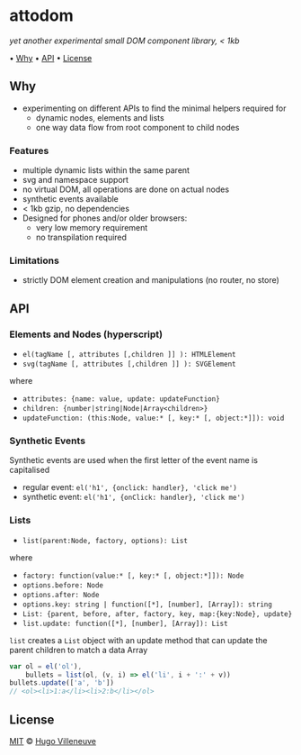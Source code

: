 # attodom

*yet another experimental small DOM component library, < 1kb*

• [Why](#why) • [API](#api) • [License](#license)


## Why

* experimenting on different APIs to find the minimal helpers required for
  * dynamic nodes, elements and lists
  * one way data flow from root component to child nodes


### Features

* multiple dynamic lists within the same parent
* svg and namespace support
* no virtual DOM, all operations are done on actual nodes
* synthetic events available
* < 1kb gzip, no dependencies
* Designed for phones and/or older browsers:
  * very low memory requirement
  * no transpilation required


### Limitations

* strictly DOM element creation and manipulations (no router, no store)


## API

### Elements and Nodes (hyperscript)

* `el(tagName [, attributes [,children ]] ): HTMLElement`
* `svg(tagName [, attributes [,children ]] ): SVGElement`

where
* `attributes: {name: value, update: updateFunction}`
* `children: {number|string|Node|Array<children>}`
* `updateFunction: (this:Node, value:* [, key:* [, object:*]]): void`


### Synthetic Events

Synthetic events are used when the first letter of the event name is capitalised
* regular event: `el('h1', {onclick: handler}, 'click me')`
* synthetic event: `el('h1', {onClick: handler}, 'click me')`


### Lists
* `list(parent:Node, factory, options): List`

where
* `factory: function(value:* [, key:* [, object:*]]): Node`
* `options.before: Node`
* `options.after: Node`
* `options.key: string | function([*], [number], [Array]): string`
* `List: {parent, before, after, factory, key, map:{key:Node}, update}`
* `list.update: function([*], [number], [Array]): List`

`list` creates a `List` object with an update method that can update the parent children to match a data Array

```javascript
var ol = el('ol'),
    bullets = list(ol, (v, i) => el('li', i + ':' + v))
bullets.update(['a', 'b'])
// <ol><li>1:a</li><li>2:b</li></ol>
```

## License

[MIT](http://www.opensource.org/licenses/MIT) © [Hugo Villeneuve](https://github.com/hville)
